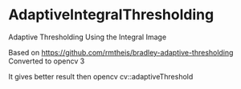 # AdaptiveIntegralThresholding
Adaptive Thresholding Using the Integral Image

Based on https://github.com/rmtheis/bradley-adaptive-thresholding
Converted to opencv 3

It gives better result then opencv cv::adaptiveThreshold
